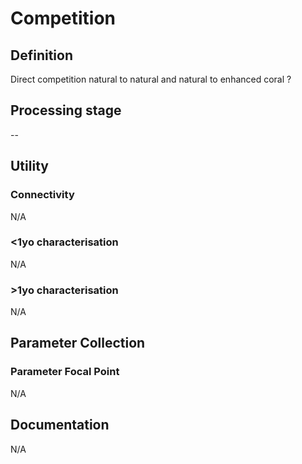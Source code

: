 # Competition
<!-- 
{: .no_toc .text-delta }
* TOC
{:toc} -->

## Definition

Direct competition natural to natural and natural to enhanced coral ? 

## Processing stage

--

## Utility 
### Connectivity

N/A
### <1yo characterisation

N/A 

### >1yo characterisation

N/A

## Parameter Collection
### Parameter Focal Point

N/A

## Documentation

N/A